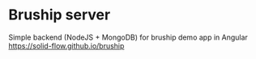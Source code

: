 # Bruship server
Simple backend (NodeJS + MongoDB) for bruship demo app in Angular 
https://solid-flow.github.io/bruship
